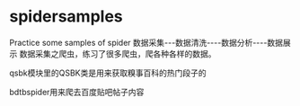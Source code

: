 # spidersamples
Practice some samples of spider
数据采集---数据清洗----数据分析----数据展示
数据采集之爬虫，练习了很多爬虫，爬各种各样的数据。

qsbk模块里的QSBK类是用来获取糗事百科的热门段子的

bdtbspider用来爬去百度贴吧帖子内容
